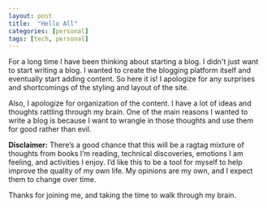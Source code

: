 ```yaml
---
layout: post
title:  "Hello All"
categories: [personal]
tags: [tech, personal]
---
```

For a long time I have been thinking about starting a blog.  I didn't just want to start writing a blog.  I wanted to create the blogging platform itself and eventually start adding content.  So here it is!  I apologize for any surprises and shortcomings of the styling and layout of the site.    
 
Also, I apologize for organization of the content.  I have a lot of ideas and thoughts rattling through my brain.  One of the main reasons I wanted to write a blog is because I want to wrangle in those thoughts and use them for good rather than evil.  
 
**Disclaimer:**
There’s a good chance that this will be a ragtag mixture of thoughts from books I’m reading, technical discoveries, emotions I am feeling, and activities I enjoy.  I’d like this to be a tool for myself to help improve the quality of my own life.  My opinions are my own, and I expect them to change over time.  
 
Thanks for joining me, and taking the time to walk through my brain.

